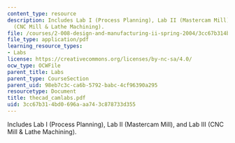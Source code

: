 ```yaml
---
content_type: resource
description: Includes Lab I (Process Planning), Lab II (Mastercam Mill), and Lab III
  (CNC Mill & Lathe Machining).
file: /courses/2-008-design-and-manufacturing-ii-spring-2004/3cc67b314bd0696aaa743c878733d355_thecad_camlabs.pdf
file_type: application/pdf
learning_resource_types:
- Labs
license: https://creativecommons.org/licenses/by-nc-sa/4.0/
ocw_type: OCWFile
parent_title: Labs
parent_type: CourseSection
parent_uid: 98eb7c3c-ca6b-5792-babc-4cf96390a295
resourcetype: Document
title: thecad_camlabs.pdf
uid: 3cc67b31-4bd0-696a-aa74-3c878733d355
---
```

Includes Lab I (Process Planning), Lab II (Mastercam Mill), and Lab III (CNC Mill & Lathe Machining).